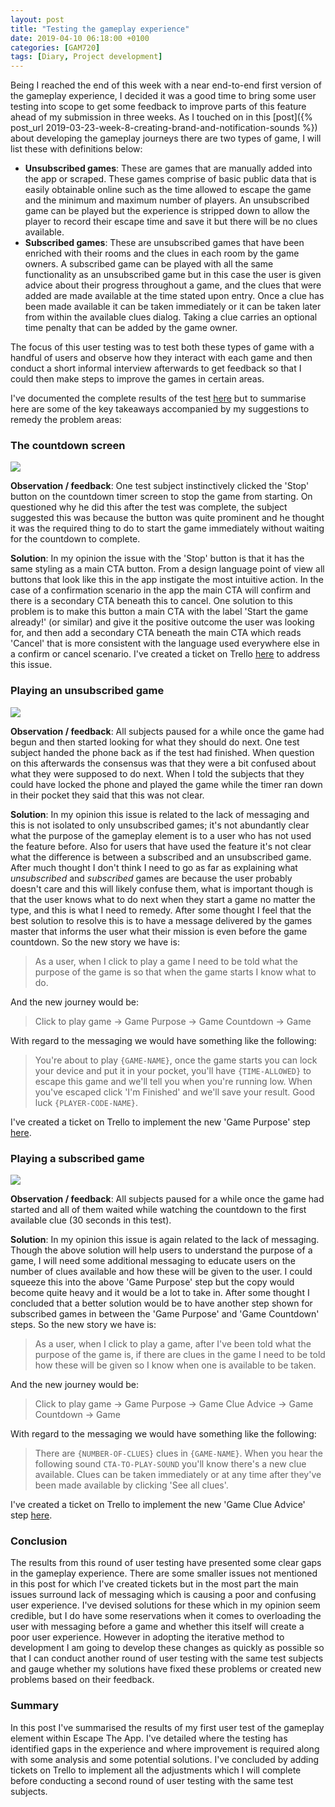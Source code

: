 ```yaml
---
layout: post
title: "Testing the gameplay experience"
date: 2019-04-10 06:18:00 +0100
categories: [GAM720]
tags: [Diary, Project development]
---
```


Being I reached the end of this week with a near end-to-end first version of the gameplay experience, I decided it was a good time to bring some user testing into scope to get some feedback to improve parts of this feature ahead of my submission in three weeks. As I touched on in this [post]({% post_url 2019-03-23-week-8-creating-brand-and-notification-sounds %}) about developing the gameplay journeys there are two types of game, I will list these with definitions below:

- **Unsubscribed games**: These are games that are manually added into the app or scraped. These games comprise of basic public data that is easily obtainable online such as the time allowed to escape the game and the minimum and maximum number of players. An unsubscribed game can be played but the experience is stripped down to allow the player to record their escape time and save it but there will be no clues available.
- **Subscribed games**: These are unsubscribed games that have been enriched with their rooms and the clues in each room by the game owners. A subscribed game can be played with all the same functionality as an unsubscribed game but in this case the user is given advice about their progress throughout a game, and the clues that were added are made available at the time stated upon entry. Once a clue has been made available it can be taken immediately or it can be taken later from within the available clues dialog. Taking a clue carries an optional time penalty that can be added by the game owner.

The focus of this user testing was to test both these types of game with a handful of users and observe how they interact with each game and then conduct a short informal interview afterwards to get feedback so that I could then make steps to improve the games in certain areas.

I've documented the complete results of the test [here](http://projects.antiblanks.com/escape/testing/Escape_UserTesting--PlayingAGame-20190401.pdf) but to summarise here are some of the key takeaways accompanied by my suggestions to remedy the problem areas:

### The countdown screen

![](/assets/img/GAM720_Wk10_TestingGamePlay--001.png)

**Observation / feedback**: One test subject instinctively clicked the 'Stop' button on the countdown timer screen to stop the game from starting. On questioned why he did this after the test was complete, the subject suggested this was because the button was quite prominent and he thought it was the required thing to do to start the game immediately without waiting for the countdown to complete.

**Solution**: In my opinion the issue with the 'Stop' button is that it has the same styling as a main CTA button. From a design language point of view all buttons that look like this in the app instigate the most intuitive action. In the case of a confirmation scenario in the app the main CTA will confirm and there is a secondary CTA beneath this to cancel. One solution to this problem is to make this button a main CTA with the label 'Start the game already!' (or similar) and give it the positive outcome the user was looking for, and then add a secondary CTA beneath the main CTA which reads 'Cancel' that is more consistent with the language used everywhere else in a confirm or cancel scenario. I've created a ticket on Trello [here](https://trello.com/c/J4S26BaR/55-dev019-alter-the-design-language-of-the-stop-button-on-the-countdown-screen) to address this issue.

### Playing an unsubscribed game

![](/assets/img/GAM720_Wk10_TestingGamePlay--002.png)

**Observation / feedback**: All subjects paused for a while once the game had begun and then started looking for what they should do next. One test subject handed the phone back as if the test had finished. When question on this afterwards the consensus was that they were a bit confused about what they were supposed to do next. When I told the subjects that they could have locked the phone and played the game while the timer ran down in their pocket they said that this was not clear.

**Solution**: In my opinion this issue is related to the lack of messaging and this is not isolated to only unsubscribed games; it's not abundantly clear what the purpose of the gameplay element is to a user who has not used the feature before. Also for users that have used the feature it's not clear what the difference is between a subscribed and an unsubscribed game. After much thought I don't think I need to go as far as explaining what *unsubscribed* and *subscribed* games are because the user probably doesn't care and this will likely confuse them, what is important though is that the user knows what to do next when they start a game no matter the type, and this is what I need to remedy. After some thought I feel that the best solution to resolve this is to have a message delivered by the games master that informs the user what their mission is even before the game countdown. So the new story we have is:

> As a user, when I click to play a game I need to be told what the purpose of the game is so that when the game starts I know what to do.

And the new journey would be:

> Click to play game -> Game Purpose -> Game Countdown -> Game

With regard to the messaging we would have something like the following:

> You're about to play `{GAME-NAME}`, once the game starts you can lock your device and put it in your pocket, you'll have `{TIME-ALLOWED}` to escape this game and we'll tell you when you're running low. When you've escaped click 'I'm Finished' and we'll save your result. Good luck `{PLAYER-CODE-NAME}`.

I've created a ticket on Trello to implement the new 'Game Purpose' step [here](https://trello.com/c/o1CLnTgw/56-dev020-add-game-purpose-screen-into-gameplay-experience).

### Playing a subscribed game

![](/assets/img/GAM720_Wk10_TestingGamePlay--003.png)

**Observation / feedback**: All subjects paused for a while once the game had started and all of them waited while watching the countdown to the first available clue (30 seconds in this test).

**Solution**: In my opinion this issue is again related to the lack of messaging. Though the above solution will help users to understand the purpose of a game, I will need some additional messaging to educate users on the number of clues available and how these will be given to the user. I could squeeze this into the above 'Game Purpose' step but the copy would become quite heavy and it would be a lot to take in. After some thought I concluded that a better solution would be to have another step shown for subscribed games in between the 'Game Purpose' and 'Game Countdown' steps. So the new story we have is:

> As a user, when I click to play a game, after I've been told what the purpose of the game is, if there are clues in the game I need to be told how these will be given so I know when one is available to be taken.

And the new journey would be:

> Click to play game -> Game Purpose -> Game Clue Advice -> Game Countdown -> Game

With regard to the messaging we would have something like the following:

> There are `{NUMBER-OF-CLUES}` clues in `{GAME-NAME}`. When you hear the following sound `CTA-TO-PLAY-SOUND` you'll know there's a new clue available. Clues can be taken immediately or at any time after they've been made available by clicking 'See all clues'.

I've created a ticket on Trello to implement the new 'Game Clue Advice' step [here](https://trello.com/c/VGJhyYOV/57-dev021-add-game-clue-advice-screen-into-gameplay-experience).

### Conclusion

The results from this round of user testing have presented some clear gaps in the gameplay experience. There are some smaller issues not mentioned in this post for which I've created tickets but in the most part the main issues surround lack of messaging which is causing a poor and confusing user experience. I've devised solutions for these which in my opinion seem credible, but I do have some reservations when it comes to overloading the user with messaging before a game and whether this itself will create a poor user experience. However in adopting the iterative method to development I am going to develop these changes as quickly as possible so that I can conduct another round of user testing with the same test subjects and gauge whether my solutions have fixed these problems or created new problems based on their feedback.  

### Summary

In this post I've summarised the results of my first user test of the gameplay element within Escape The App. I've detailed where the testing has identified gaps in the experience and where improvement is required along with some analysis and some potential solutions. I've concluded by adding tickets on Trello to implement all the adjustments which I will complete before conducting a second round of user testing with the same test subjects.
